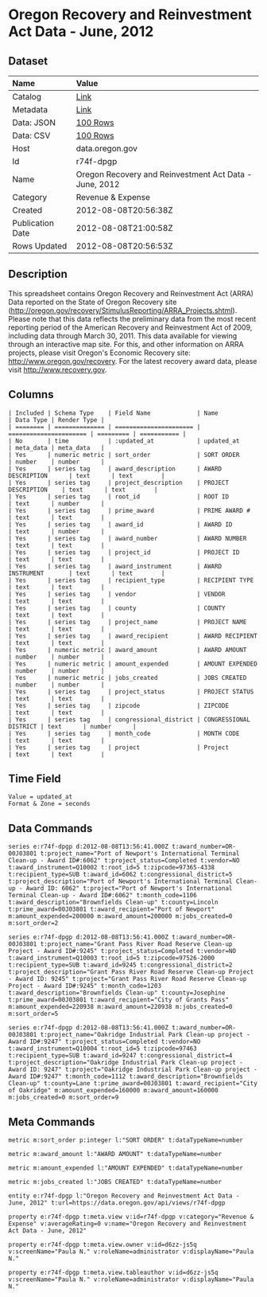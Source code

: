 # Oregon Recovery and Reinvestment Act Data - June, 2012

## Dataset

| Name | Value |
| :--- | :---- |
| Catalog | [Link](https://catalog.data.gov/dataset/oregon-recovery-and-reinvestment-act-data-june-2012-371c3) |
| Metadata | [Link](https://data.oregon.gov/api/views/r74f-dpgp) |
| Data: JSON | [100 Rows](https://data.oregon.gov/api/views/r74f-dpgp/rows.json?max_rows=100) |
| Data: CSV | [100 Rows](https://data.oregon.gov/api/views/r74f-dpgp/rows.csv?max_rows=100) |
| Host | data.oregon.gov |
| Id | r74f-dpgp |
| Name | Oregon Recovery and Reinvestment Act Data - June, 2012 |
| Category | Revenue & Expense |
| Created | 2012-08-08T20:56:38Z |
| Publication Date | 2012-08-08T21:00:58Z |
| Rows Updated | 2012-08-08T20:56:53Z |

## Description

This spreadsheet contains Oregon Recovery and Reinvestment Act (ARRA) Data reported on the State of Oregon Recovery site (http://oregon.gov/recovery/StimulusReporting/ARRA_Projects.shtml). Please note that this data reflects the preliminary data from the most recent reporting period of the American Recovery and Reinvestment Act of 2009, including data through March 30, 2011. This data available for viewing through an interactive map site. For this, and other information on ARRA projects, please visit Oregon's Economic Recovery site: http://www.oregon.gov/recovery. For the latest recovery award data, please visit http://www.recovery.gov.

## Columns

```ls
| Included | Schema Type    | Field Name             | Name                   | Data Type | Render Type |
| ======== | ============== | ====================== | ====================== | ========= | =========== |
| No       | time           | :updated_at            | updated_at             | meta_data | meta_data   |
| Yes      | numeric metric | sort_order             | SORT ORDER             | number    | number      |
| Yes      | series tag     | award_description      | AWARD DESCRIPTION      | text      | text        |
| Yes      | series tag     | project_description    | PROJECT DESCRIPTION    | text      | text        |
| Yes      | series tag     | root_id                | ROOT ID                | text      | number      |
| Yes      | series tag     | prime_award            | PRIME AWARD #          | text      | text        |
| Yes      | series tag     | award_id               | AWARD ID               | text      | number      |
| Yes      | series tag     | award_number           | AWARD NUMBER           | text      | text        |
| Yes      | series tag     | project_id             | PROJECT ID             | text      | text        |
| Yes      | series tag     | award_instrument       | AWARD INSTRUMENT       | text      | text        |
| Yes      | series tag     | recipient_type         | RECIPIENT TYPE         | text      | text        |
| Yes      | series tag     | vendor                 | VENDOR                 | text      | text        |
| Yes      | series tag     | county                 | COUNTY                 | text      | text        |
| Yes      | series tag     | project_name           | PROJECT NAME           | text      | text        |
| Yes      | series tag     | award_recipient        | AWARD RECIPIENT        | text      | text        |
| Yes      | numeric metric | award_amount           | AWARD AMOUNT           | number    | number      |
| Yes      | numeric metric | amount_expended        | AMOUNT EXPENDED        | number    | number      |
| Yes      | numeric metric | jobs_created           | JOBS CREATED           | number    | number      |
| Yes      | series tag     | project_status         | PROJECT STATUS         | text      | text        |
| Yes      | series tag     | zipcode                | ZIPCODE                | text      | text        |
| Yes      | series tag     | congressional_district | CONGRESSIONAL DISTRICT | text      | number      |
| Yes      | series tag     | month_code             | MONTH CODE             | text      | text        |
| Yes      | series tag     | project                | Project                | text      | text        |
```

## Time Field

```ls
Value = updated_at
Format & Zone = seconds
```

## Data Commands

```ls
series e:r74f-dpgp d:2012-08-08T13:56:41.000Z t:award_number=OR-00J03801 t:project_name="Port of Newport's International Terminal Clean-up - Award ID#:6062" t:project_status=Completed t:vendor=NO t:award_instrument=Q10002 t:root_id=5 t:zipcode=97365-4338 t:recipient_type=SUB t:award_id=6062 t:congressional_district=5 t:project_description="Port of Newport's International Terminal Clean-up - Award ID: 6062" t:project="Port of Newport's International Terminal Clean-up - Award ID#:6062" t:month_code=1106 t:award_description="Brownfields Clean-up" t:county=Lincoln t:prime_award=00J03801 t:award_recipient="Port of Newport" m:amount_expended=200000 m:award_amount=200000 m:jobs_created=0 m:sort_order=2

series e:r74f-dpgp d:2012-08-08T13:56:41.000Z t:award_number=OR-00J03801 t:project_name="Grant Pass River Road Reserve Clean-up Project - Award ID#:9245" t:project_status=Completed t:vendor=NO t:award_instrument=Q10003 t:root_id=5 t:zipcode=97526-2000 t:recipient_type=SUB t:award_id=9245 t:congressional_district=2 t:project_description="Grant Pass River Road Reserve Clean-up Project - Award ID: 9245" t:project="Grant Pass River Road Reserve Clean-up Project - Award ID#:9245" t:month_code=1203 t:award_description="Brownfields Clean-up" t:county=Josephine t:prime_award=00J03801 t:award_recipient="City of Grants Pass" m:amount_expended=220938 m:award_amount=220938 m:jobs_created=0 m:sort_order=5

series e:r74f-dpgp d:2012-08-08T13:56:41.000Z t:award_number=OR-00J03801 t:project_name="Oakridge Industrial Park Clean-up project - Award ID#:9247" t:project_status=Completed t:vendor=NO t:award_instrument=Q10004 t:root_id=5 t:zipcode=97463 t:recipient_type=SUB t:award_id=9247 t:congressional_district=4 t:project_description="Oakridge Industrial Park Clean-up project - Award ID: 9247" t:project="Oakridge Industrial Park Clean-up project - Award ID#:9247" t:month_code=1112 t:award_description="Brownfields Clean-up" t:county=Lane t:prime_award=00J03801 t:award_recipient="City of Oakridge" m:amount_expended=160000 m:award_amount=160000 m:jobs_created=0 m:sort_order=9
```

## Meta Commands

```ls
metric m:sort_order p:integer l:"SORT ORDER" t:dataTypeName=number

metric m:award_amount l:"AWARD AMOUNT" t:dataTypeName=number

metric m:amount_expended l:"AMOUNT EXPENDED" t:dataTypeName=number

metric m:jobs_created l:"JOBS CREATED" t:dataTypeName=number

entity e:r74f-dpgp l:"Oregon Recovery and Reinvestment Act Data - June, 2012" t:url=https://data.oregon.gov/api/views/r74f-dpgp

property e:r74f-dpgp t:meta.view v:id=r74f-dpgp v:category="Revenue & Expense" v:averageRating=0 v:name="Oregon Recovery and Reinvestment Act Data - June, 2012"

property e:r74f-dpgp t:meta.view.owner v:id=d6zz-js5q v:screenName="Paula N." v:roleName=administrator v:displayName="Paula N."

property e:r74f-dpgp t:meta.view.tableauthor v:id=d6zz-js5q v:screenName="Paula N." v:roleName=administrator v:displayName="Paula N."
```